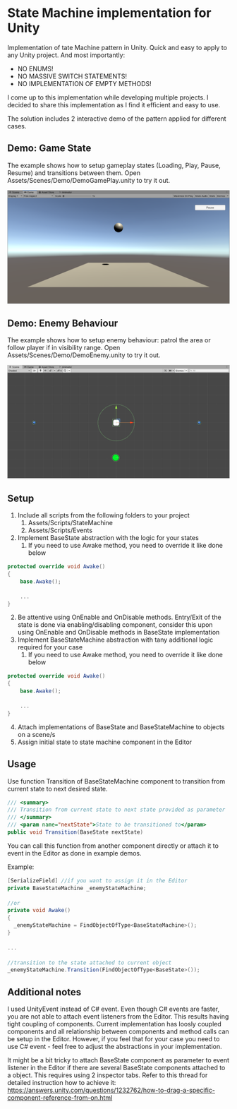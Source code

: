 # State Machine implementation for Unity
Implementation of tate Machine pattern in Unity. Quick and easy to apply to any Unity project. And most importantly:
- NO ENUMS!
- NO MASSIVE SWITCH STATEMENTS!
- NO IMPLEMENTATION OF EMPTY METHODS!

I come up to this implementation while developing multiple projects. I decided to share this implementation as I find it efficient and easy to use.

The solution includes 2 interactive demo of the pattern applied for different cases.

## Demo: Game State
The example shows how to setup gameplay states (Loading, Play, Pause, Resume) and transitions between them. Open Assets/Scenes/Demo/DemoGamePlay.unity to try it out.

![alt text](https://github.com/mikhailShpirko/unity-state-machine/blob/main/demo1.png)

## Demo: Enemy Behaviour
The example shows how to setup enemy behaviour: patrol the area or follow player if in visibility range. Open Assets/Scenes/Demo/DemoEnemy.unity to try it out.

![alt text](https://github.com/mikhailShpirko/unity-state-machine/blob/main/demo2.png)

## Setup
1. Include all scripts from the following folders to your project 
   1. Assets/Scripts/StateMachine 
   2. Assets/Scripts/Events 
2. Implement BaseState abstraction with the logic for your states
   1. If you need to use Awake method, you need to override it like done below

```csharp
protected override void Awake()
{
    base.Awake();
  
    ...
}
```

   2. Be attentive using OnEnable and OnDisable methods. Entry/Exit of the state is done via enabling/disabling component, consider this upon using OnEnable and OnDisable methods in BaseState implementation
3. Implement BaseStateMachine abstraction with tany additional logic required for your case
   1. If you need to use Awake method, you need to override it like done below

```csharp
protected override void Awake()
{
    base.Awake();
  
    ...
}
```

4. Attach implementations of BaseState and BaseStateMachine to objects on a scene/s
5. Assign initial state to state machine component in the Editor


## Usage
Use function Transition of BaseStateMachine component to transition from current state to next desired state.

```csharp
/// <summary>
/// Transition from current state to next state provided as parameter
/// </summary>
/// <param name="nextState">State to be transitioned to</param>
public void Transition(BaseState nextState)
```

You can call this function from another component directly or attach it to event in the Editor as done in example demos.

Example:
```csharp
[SerializeField] //if you want to assign it in the Editor
private BaseStateMachine _enemyStateMachine; 

//or
private void Awake()
{
  _enemyStateMachine = FindObjectOfType<BaseStateMachine>();
}

...

//transition to the state attached to current object
_enemyStateMachine.Transition(FindObjectOfType<BaseState>());
```

## Additional notes
I used UnityEvent instead of C# event. Even though C# events are faster, you are not able to attach event listeners from the Editor. This results having tight coupling of components. Current implementation has loosly coupled components and all relationship between components and method calls can be setup in the Editor. However, if you feel that for your case you need to use C# event - feel free to adjust the abstractions in your implementation.

It might be a bit tricky to attach BaseState component as parameter to event listener in the Editor if there are several BaseState components attached to a object. This requires using 2 inspector tabs. Refer to this thread for detailed instruction how to achieve it: https://answers.unity.com/questions/1232762/how-to-drag-a-specific-component-reference-from-on.html

